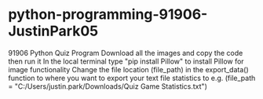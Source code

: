 # python-programming-91906-JustinPark05
91906 Python Quiz Program
Download all the images and copy the code then run it 
In the local terminal type "pip install Pillow" to install Pillow for image functionality
Change the file location (file_path) in the export_data() function to where you want to export your text file statistics to 
e.g. (file_path = "C:/Users/justin.park/Downloads/Quiz Game Statistics.txt")
